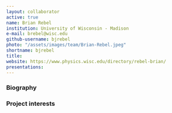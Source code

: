 ```yaml
---
layout: collaborator
active: true
name: Brian Rebel
institution: University of Wisconsin - Madison
e-mail: brebel@wisc.edu
github-username: bjrebel
photo: "/assets/images/team/Brian-Rebel.jpeg"
shortname: bjrebel
title: 
website: https://www.physics.wisc.edu/directory/rebel-brian/
presentations:
---
```


### Biography


### Project interests


